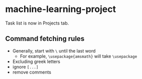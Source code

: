 # machine-learning-project

Task list is now in Projects tab.

## Command fetching rules

- Generally, start with `\` until the last word
  - For example, `\usepackage{amsmath}` will take `\usepackage`
- Excluding greek letters
- ignore `[...]`
- remove comments


